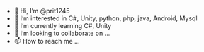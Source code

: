 - 👋 Hi, I’m @prit1245
- 👀 I’m interested in C#, Unity, python, php, java, Android, Mysql
- 🌱 I’m currently learning C#, Unity
- 💞️ I’m looking to collaborate on ...
- 📫 How to reach me ...

<!---
prit1245/prit1245 is a ✨ special ✨ repository because its `README.md` (this file) appears on your GitHub profile.
You can click the Preview link to take a look at your changes.
--->
